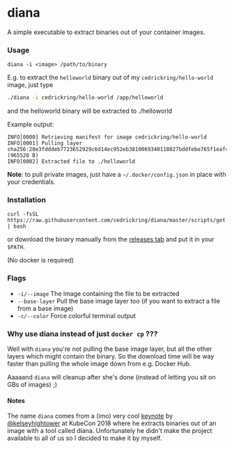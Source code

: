 # diana

A simple executable to extract binaries out of your container images.

### Usage

`diana -i <image> /path/to/binary`

E.g. to extract the `helloworld` binary out of my `cedrickring/hello-world` image, just type
```bash
./diana -i cedrickring/hello-world /app/helloworld
```
and the helloworld binary will be extracted to ./helloworld

Example output:
```
INFO[0000] Retrieving manifest for image cedrickring/hello-world 
INFO[0001] Pulling layer sha256:20e3fdddeb7723652929c6d14ec952eb3810069340118027bddfebe765f1eaf4 (965528 B) 
INFO[0002] Extracted file to ./helloworld 
```

**Note**: to pull private images, just have a `~/.docker/config.json` in place with your credentials.

### Installation

```
curl -fsSL https://raw.githubusercontent.com/cedrickring/diana/master/scripts/get | bash
```
or download the binary manually from the [releases tab](https://github.com/cedrickring/diana/releases) and put it in
your `$PATH`.

(No docker is required)

### Flags

- `-i/--image` The image containing the file to be extracted
- `--base-layer` Pull the base image layer too (if you want to extract a file from a base image) 
- `-c/--color` Force colorful terminal output

### Why use diana instead of just `docker cp` ???

Well with `diana` you're not pulling the base image layer, but all the other layers which might contain the
binary. So the download time will be way faster than pulling the whole image down from e.g. Docker Hub.

Aaaaand `diana` will cleanup after she's done (instead of letting you sit on GBs of images) ;)

#### Notes

The name `diana` comes from a (imo) very cool [keynote](https://www.youtube.com/watch?v=oNa3xK2GFKY) by [@kelseyhightower](https://github.com/kelseyhightower) at
KubeCon 2018 where he extracts binaries out of an image with a tool called diana. Unfortunately he didn't make the project
available to all of us so I decided to make it by myself.
